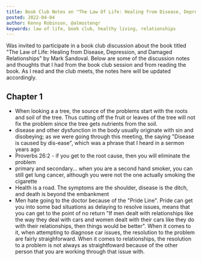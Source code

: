 ```yaml
---
title: Book Club Notes on "The Law Of Life: Healing from Disease, Depression, and Damaged Relationships"
posted: 2022-04-04
author: Kenny Robinson, @almostengr
keywords: law of life, book club, healthy living, relationships
---
```


Was invited to participate in a book club discussion about the book titled 
"The Law of Life: Healing from Disease, Depression, and Damaged Relationships"
by Mark Sandoval. Below are some of the discussion notes and thoughts that I had from the 
book club session and from reading the book. As I read and the club meets, the 
notes here will be updated accordingly.

## Chapter 1

* When looking a a tree, the source of the problems start with the roots and soil 
of the tree. Thus cutting off the fruit or leaves of the tree will not fix the 
problem since the tree gets nutrients from the soil.
* disease and other dysfunction in the body usually originate with sin and disobeying;
as we were going through this meeting, the saying "Disease is caused by dis-ease", which
was a phrase that I heard in a sermon years ago
* Proverbs 26:2 - if you get to the root cause, then you will eliminate the problem
* primary and secondary... when you are a second hand smoker, you can still get lung cancer, 
although you were not the one actually smoking the cigarette
* Health is a road. The symptoms are the shoulder, disease is the ditch, and death 
is beyond the embankment 
* Men hate going to the doctor because of the "Pride Line". Pride can get you into some 
bad situations as delaying to resolve issues, means that you can get to the point of no return
"If men dealt with relationships like the way they deal with cars and women dealt with 
their cars like they do with their relationships, then things would be better". 
When it comes to it, when attempting to diagnose car issues, the resolution to the problem 
are fairly straighforward. When it comes to relationships, the resolution to a problem 
is not always as straightfoward because of the other person that you are working through 
that issue with. 
